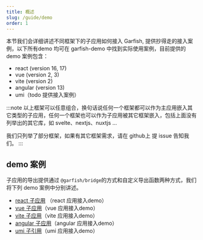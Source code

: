 ```yaml
---
title: 概述
slug: /guide/demo
order: 1
---
```


本节我们会详细讲述不同框架下的子应用如何接入 Garfish, 提供抄得走的接入案例，以下所有demo 均可在 garfish-demo 中找到实际使用案例，目前提供的 demo 案例包含：
- react (version 16, 17)
- vue (version 2, 3)
- vite (version 2)
- angular (version 13)
- umi（todo 提供接入案例）

:::note
以上框架可以任意组合，换句话说任何一个框架都可以作为主应用嵌入其它类型的子应用，任何一个框架也可以作为子应用被其它框架嵌入，包括上面没有列举出的其它库，如 svelte、nextjs、nuxtjs ...

我们只列举了部分框架，如果有其它框架需求，请在 github上 提 issue 告知我们。
:::

## demo 案例
子应用的导出提供通过 `@garfish/bridge`的方式和自定义导出函数两种方式，我们将下列 demo 案例中分别讲述。

- [react 子应用](/guide/demo/react) （react 应用接入demo）
- [vue 子应用](/guide/demo/vue)（vue 应用接入demo）
- [vite 子应用](/guide/demo/vite)（vite 应用接入demo）
- [angular 子应用](/guide/demo/angular)（angular 应用接入demo）
- [umi 子引用](/guide/demo/umi)（umi 应用接入demo）
